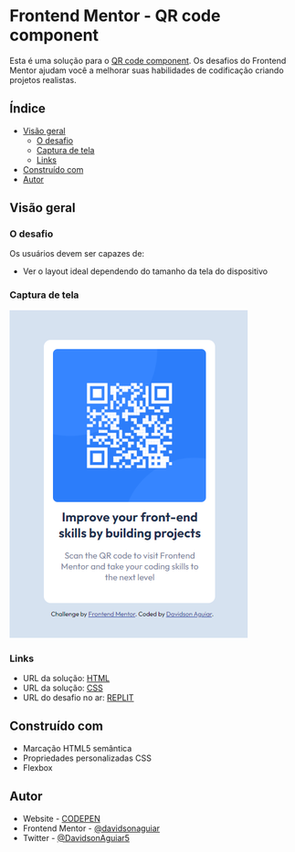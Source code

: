 # Frontend Mentor - QR code component

Esta é uma solução para o [QR code component](https://www.frontendmentor.io/challenges/qr-code-component-iux_sIO_H/hub). Os desafios do Frontend Mentor ajudam você a melhorar suas habilidades de codificação criando projetos realistas.

## Índice

- [Visão geral](#visão-geral)
   - [O desafio](#o-desafio)
   - [Captura de tela](#captura-de-tela)
   - [Links](#links)
- [Construído com](#construído-com)
- [Autor](#autor)

## Visão geral

### O desafio

Os usuários devem ser capazes de:

- Ver o layout ideal dependendo do tamanho da tela do dispositivo
  
### Captura de tela

![Imagem do projeto](./images/capiture.png)


### Links

- URL da solução: [HTML](./index.html)
- URL da solução: [CSS](./style.css)
- URL do desafio no ar: [REPLIT](https://qr-code-component.davidsonrogerio.repl.co)

## Construído com

- Marcação HTML5 semântica
- Propriedades personalizadas CSS
- Flexbox
  
## Autor

- Website - [CODEPEN](https://codepen.io/davidsonaguiar)
- Frontend Mentor - [@davidsonaguiar](https://www.frontendmentor.io/profile/davidsonaguiar)
- Twitter - [@DavidsonAguiar5](https://twitter.com/DavidsonAguiar5)
